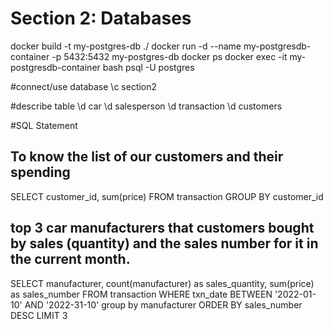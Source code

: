 # Section 2: Databases
docker build -t my-postgres-db ./
docker run -d --name my-postgresdb-container -p 5432:5432 my-postgres-db
docker ps
<winpty> docker exec -it my-postgresdb-container bash
psql -U postgres


#connect/use database
\c section2

#describe table
\d car
\d salesperson
\d transaction
\d customers



#SQL Statement

## To know the list of our customers and their spending
SELECT customer_id, sum(price) 
FROM transaction
GROUP BY customer_id


## top 3 car manufacturers that customers bought by sales (quantity) and the sales number for it in the current month.
SELECT manufacturer, count(manufacturer) as sales_quantity, sum(price) as sales_number
FROM transaction
WHERE txn_date BETWEEN '2022-01-10' AND '2022-31-10'
group by manufacturer
ORDER BY sales_number DESC
LIMIT 3